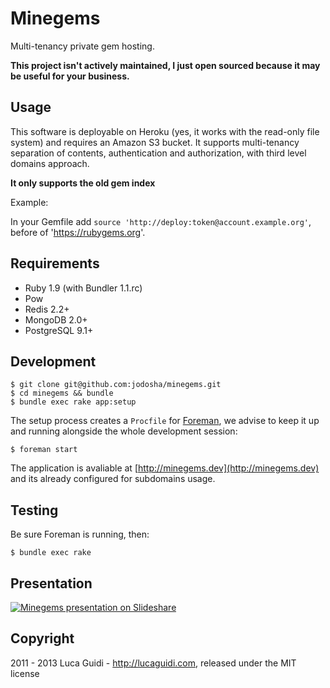 # Minegems

Multi-tenancy private gem hosting.

**This project isn't actively maintained, I just open sourced because it may be useful for your business.**

## Usage

This software is deployable on Heroku (yes, it works with the read-only file system) and requires an Amazon S3 bucket.
It supports multi-tenancy separation of contents, authentication and authorization, with third level domains approach.

**It only supports the old gem index**

Example:

In your Gemfile add `source 'http://deploy:token@account.example.org'`, before of 'https://rubygems.org'.



## Requirements

  * Ruby 1.9 (with Bundler 1.1.rc)
  * Pow
  * Redis 2.2+
  * MongoDB 2.0+
  * PostgreSQL 9.1+

## Development

    $ git clone git@github.com:jodosha/minegems.git
    $ cd minegems && bundle
    $ bundle exec rake app:setup

The setup process creates a `Procfile` for [Foreman](http://ddollar.github.com/foreman/),
we advise to keep it up and running alongside the whole development session:

    $ foreman start

The application is avaliable at
[http://minegems.dev](http://minegems.dev) and its already configured
for subdomains usage.

## Testing

Be sure Foreman is running, then:

    $ bundle exec rake

## Presentation
[![Minegems presentation on Slideshare](http://image.slidesharecdn.com/minegems-110308104612-phpapp02/95/slide-1-1024.jpg?1299602822)](http://www.slideshare.net/jodosha/minegems)

## Copyright
2011 - 2013 Luca Guidi - http://lucaguidi.com, released under the MIT license
